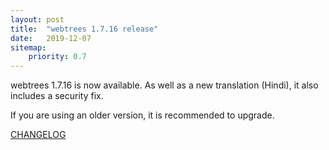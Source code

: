 ```yaml
---
layout: post
title:  "webtrees 1.7.16 release"
date:   2019-12-07
sitemap:
    priority: 0.7
---
```


webtrees 1.7.16 is now available. As well as a new translation (Hindi), it also includes a security fix.

If you are using an older version, it is recommended to upgrade.

[CHANGELOG](https://github.com/fisharebest/webtrees/compare/1.7.15...1.7.16)
